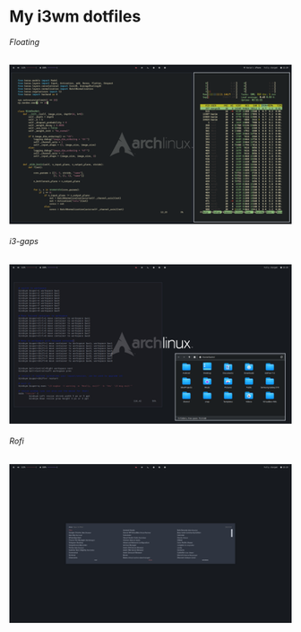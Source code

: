 # My i3wm dotfiles
###### Floating 
![Tiling](/screenshots/tiling.png)
###### i3-gaps
![Floating](/screenshots/floating.png)
###### Rofi
![Rofi](/screenshots/rofi.png)
